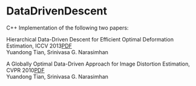 DataDrivenDescent
=================

C++ Implementation of the following two papers:

Hierarchical Data-Driven Descent for Efficient Optimal Deformation Estimation, ICCV 2013[PDF](yuandong-tian.com)  
Yuandong Tian, Srinivasa G. Narasimhan

A Globally Optimal Data-Driven Approach for Image Distortion Estimation, CVPR 2010[PDF](yuandong-tian.com)   
Yuandong Tian, Srinivasa G. Narasimhan
